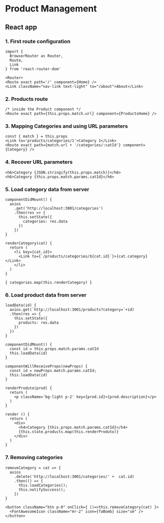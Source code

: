 # Product Management

## **React app**

### 1. First route configuration

```
import {
  BrowserRouter as Router,
  Route,
  Link
} from 'react-router-dom'

<Router>
<Route exact path='/' component={Home} />
<Link className="nav-link text-light" to="/about">About</Link>
```

### 2. Products route
```
/* inside the Product component */
<Route exact path={this.props.match.url} component={ProductsHome} />
```

### 3. Mapping Categories and using URL parameters
```
const { match } = this.props
<Link to='products/categories/1'>Category 1</Link>
<Route exact path={match.url + '/categories/:catId'} component={Category} />
```

### 4. Recover URL parameters
```
<h6>Category {JSON.stringify(this.props.match)}</h6>
<h6>Category {this.props.match.params.catId}</h6>
```

### 5. Load category data from server
```
componentDidMount() {
  axios
    .get('http://localhost:3001/categories')
    .then(res => {
      this.setState({
        categories: res.data
      })
    })
}

renderCategory(cat) {
  return (
    <li key={cat.id}>
      <Link to={`/products/categories/${cat.id}`}>{cat.category}</Link>
    </li>
  )
}

{ categories.map(this.renderCategory) }

```

### 6. Load product data from server
```
loadData(id) {
  axios.get(`http://localhost:3001/products?category=`+id)
  .then(res => {
    this.setState({
      products: res.data
    })
  })
}

componentDidMount() {
  const id = this.props.match.params.catId
  this.loadData(id)
}

componentWillReceiveProps(newProps) {
  const id = newProps.match.params.catId;
  this.loadData(id)
}

renderProduto(prod) {
  return (
    <p className='bg-light p-2' key={prod.id}>{prod.description}</p>
  )
}

render () {
  return (
    <div>
      <h4>Category {this.props.match.params.catId}</h4>
      {this.state.products.map(this.renderProduto)}
    </div>
  )
}
```

### 7. Removing categories
```
removeCategory = cat => {
  axios
    .delete('http://localhost:3001/categories/' +  cat.id)
    .then(() => {
      this.loadCategories();
      this.notifySuccess();
    })
}

<button className="btn p-0" onClick={ ()=>this.removeCategory(cat) }>
  <FontAwesomeIcon className="mr-2" icon={faBomb} size="sm" />
</button>

```